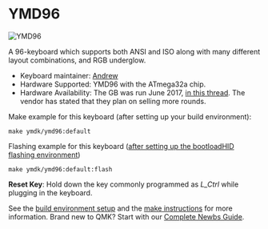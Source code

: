 # YMD96

![YMD96](https://i.imgur.com/RyPf1E0h.png)

A 96-keyboard which supports both ANSI and ISO along with many different layout combinations, and RGB underglow.

* Keyboard maintainer: [Andrew](https://github.com/sparkyman215)
* Hardware Supported: YMD96 with the ATmega32a chip.
* Hardware Availability: The GB was run June 2017, [in this thread](https://www.reddit.com/r/mechmarket/comments/6hu3yx/vendor_ymd96_gb_is_now_live_68_an_universal_and/). The vendor has stated that they plan on selling more rounds.

Make example for this keyboard (after setting up your build environment):

    make ymdk/ymd96:default

Flashing example for this keyboard ([after setting up the bootloadHID flashing environment](https://docs.qmk.fm/#/flashing_bootloadhid))

    make ymdk/ymd96:default:flash

**Reset Key**: Hold down the key commonly programmed as *L_Ctrl* while plugging in the keyboard.

See the [build environment setup](https://docs.qmk.fm/#/getting_started_build_tools) and the [make instructions](https://docs.qmk.fm/#/getting_started_make_guide) for more information. Brand new to QMK? Start with our [Complete Newbs Guide](https://docs.qmk.fm/#/newbs).
